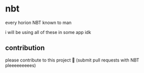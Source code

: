 # nbt
every horion NBT known to man

i will be using all of these in some app idk

## contribution
please contribute to this project 🙂 (submit pull requests with NBT pleeeeeeeees)
